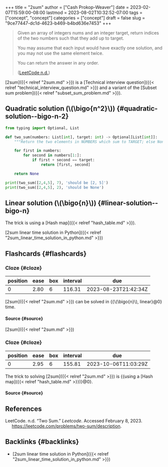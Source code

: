 +++
title = "2sum"
author = ["Cash Prokop-Weaver"]
date = 2023-02-07T15:59:00-08:00
lastmod = 2023-08-02T10:32:52-07:00
tags = ["concept", "concept"]
categories = ["concept"]
draft = false
slug = "9ce77447-dc1d-4623-b469-b4bd636e7453"
+++

> Given an array of integers nums and an integer target, return indices of the two numbers such that they add up to target.
>
> You may assume that each input would have exactly one solution, and you may not use the same element twice.
>
> You can return the answer in any order.
>
> (<a href="#citeproc_bib_item_1">LeetCode n.d.</a>)

[2sum]({{< relref "2sum.md" >}}) is a [Technical interview question]({{< relref "technical_interview_question.md" >}}) and a variant of the [Subset sum problem]({{< relref "subset_sum_problem.md" >}}).


## Quadratic solution (\\(\bigo{n^2}\\)) {#quadratic-solution--bigo-n-2}

```python
from typing import Optional, List

def two_sum(numbers: List[int], target: int) -> Optional[List[int]]:
    """Return the two elements in NUMBERS which sum to TARGET; else None."""

    for first in numbers:
        for second in numbers[1:]:
            if first + second == target:
                return [first, second]

    return None

print(two_sum([2,4,5], 7), 'should be [2, 5]')
print(two_sum([2,4,5], 2), 'should be None')
```


## Linear solution (\\(\bigo{n}\\)) {#linear-solution--bigo-n}

The trick is using a [Hash map]({{< relref "hash_table.md" >}}).

[2sum linear time solution in Python]({{< relref "2sum_linear_time_solution_in_python.md" >}})


## Flashcards {#flashcards}


### Cloze {#cloze}

| position | ease | box | interval | due                  |
|----------|------|-----|----------|----------------------|
| 0        | 2.80 | 6   | 116.31   | 2023-08-23T21:42:34Z |

[2sum]({{< relref "2sum.md" >}}) can be solved in {{\\(\bigo{n}\\), linear}@0} time.


#### Source {#source}

[2sum]({{< relref "2sum.md" >}})


### Cloze {#cloze}

| position | ease | box | interval | due                  |
|----------|------|-----|----------|----------------------|
| 0        | 2.95 | 6   | 155.81   | 2023-10-06T11:03:29Z |

The trick to solving [2sum]({{< relref "2sum.md" >}}) is {{using a [Hash map]({{< relref "hash_table.md" >}})}@0}.


#### Source {#source}

## References

<style>.csl-entry{text-indent: -1.5em; margin-left: 1.5em;}</style><div class="csl-bib-body">
  <div class="csl-entry"><a id="citeproc_bib_item_1"></a>LeetCode. n.d. “Two Sum.” <i>Leetcode</i>. Accessed February 8, 2023. <a href="https://leetcode.com/problems/two-sum/description">https://leetcode.com/problems/two-sum/description</a>.</div>
</div>


## Backlinks {#backlinks}

-   [2sum linear time solution in Python]({{< relref "2sum_linear_time_solution_in_python.md" >}})
